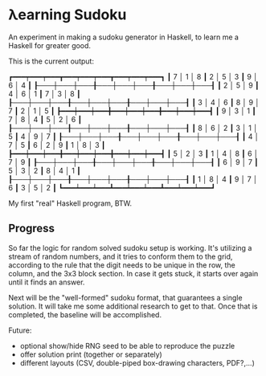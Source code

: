 # λearning Sudoku

An experiment in making a sudoku generator in Haskell, to learn me a Haskell for greater good.

This is the current output:

  ┏━━━┯━━━┯━━━┳━━━┯━━━┯━━━┳━━━┯━━━┯━━━┓
  ┃ 7 │ 1 │ 8 ┃ 2 │ 5 │ 3 ┃ 9 │ 6 │ 4 ┃
  ┠───┼───┼───╂───┼───┼───╂───┼───┼───┨
  ┃ 2 │ 5 │ 9 ┃ 4 │ 6 │ 1 ┃ 7 │ 3 │ 8 ┃
  ┠───┼───┼───╂───┼───┼───╂───┼───┼───┨
  ┃ 3 │ 4 │ 6 ┃ 8 │ 9 │ 7 ┃ 2 │ 1 │ 5 ┃
  ┣━━━┿━━━┿━━━╋━━━┿━━━┿━━━╋━━━┿━━━┿━━━┫
  ┃ 9 │ 3 │ 1 ┃ 7 │ 8 │ 4 ┃ 5 │ 2 │ 6 ┃
  ┠───┼───┼───╂───┼───┼───╂───┼───┼───┨
  ┃ 8 │ 6 │ 2 ┃ 3 │ 1 │ 5 ┃ 4 │ 9 │ 7 ┃
  ┠───┼───┼───╂───┼───┼───╂───┼───┼───┨
  ┃ 4 │ 7 │ 5 ┃ 6 │ 2 │ 9 ┃ 1 │ 8 │ 3 ┃
  ┣━━━┿━━━┿━━━╋━━━┿━━━┿━━━╋━━━┿━━━┿━━━┫
  ┃ 5 │ 2 │ 3 ┃ 1 │ 4 │ 8 ┃ 6 │ 7 │ 9 ┃
  ┠───┼───┼───╂───┼───┼───╂───┼───┼───┨
  ┃ 6 │ 9 │ 7 ┃ 5 │ 3 │ 2 ┃ 8 │ 4 │ 1 ┃
  ┠───┼───┼───╂───┼───┼───╂───┼───┼───┨
  ┃ 1 │ 8 │ 4 ┃ 9 │ 7 │ 6 ┃ 3 │ 5 │ 2 ┃
  ┗━━━┷━━━┷━━━┻━━━┷━━━┷━━━┻━━━┷━━━┷━━━┛


My first "real" Haskell program, BTW.

## Progress

So far the logic for random solved sudoku setup is working. It's utilizing a stream of random numbers, and it tries to conform them to the grid, according to the rule that the digit needs to be unique in the row, the column, and the 3x3 block section. In case it gets stuck, it starts over again until it finds an answer.

Next will be the "well-formed" sudoku format, that guarantees a single solution. It will take me some additional research to get to that. Once that is completed, the baseline will be accomplished.

Future:
- optional show/hide RNG seed to be able to reproduce the puzzle
- offer solution print (together or separately)
- different layouts (CSV, double-piped box-drawing characters, PDF?,...)
